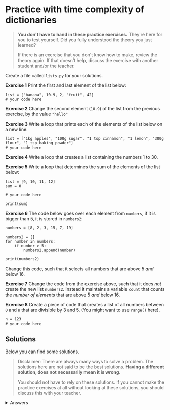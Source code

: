 # Practice with time complexity of dictionaries
> **You don't have to hand in these practice exercises.** They're here for you to test yourself. Did you fully understood the theory you just learned?
>
> If there is an exercise that you don't know how to make, review the theory again. If that doesn't help, discuss the exercise with another student and/or the teacher.

Create a file called `lists.py` for your solutions.


**Exercise 1**
Print the first and last element of the list below:

    list = ["banana", 10.9, 2, "fruit", 42]
    # your code here

**Exercise 2**
Change the second element (`10.9`) of the list from the previous exercise, by the value `"hello"`

**Exercise 3**
Write a loop that prints each of the elements of the list below on a new line:

    list = ["1kg apples", "100g sugar", "1 tsp cinnamon", "1 lemon", "300g flour", "1 tsp baking powder"]
    # your code here

**Exercise 4**
Write a loop that creates a list containing the numbers 1 to 30.

**Exercise 5**
Write a loop that determines the sum of the elements of the list below:

    list = [9, 10, 11, 12]
    sum = 0

    # your code here

    print(sum)

**Exercise 6**
The code below goes over each element from `numbers`, if it is bigger than 5, it is stored in `numbers2`:

    numbers = [8, 2, 3, 15, 7, 19]

    numbers2 = []
    for number in numbers:
        if number > 5:
            numbers2.append(number)

    print(numbers2)

Change this code, such that it selects all numbers that are above 5 *and* below 16.


**Exercise 7**
Change the code from the exercise above, such that it does *not* create the new list `numbers2`.
Instead it maintains a variable `count` that counts the *number of elements* that are above 5 *and* below 16.

**Exercise 8**
Create a piece of code that creates a list of all numbers between `0` and `n` that are divisible by 3 and 5. (You might want to use `range()` here).

    n = 123
    # your code here


## Solutions
Below you can find some solutions.

> Disclaimer: There are always many ways to solve a problem. The solutions here are not said to be the best solutions.
**Having a different solution, does not necessarily mean it is wrong**.
>
> You should not have to rely on these solutions. If you cannot make the practice exercises at all without looking at these solutions, you should discuss this with your teacher.

<details markdown="1"><summary  markdown="span">Answers</summary>

**Exercise 1**

    list = ["banana", 10.9, 2, "fruit", 42]
    print(list[0])
    print(list[4]) # or print(list[-1])
    # your code here

**Exercise 2**

    list[1] = "hello"
    print(list)

**Exercise 3**

    list = ["1kg apples", "100g sugar", "1 tsp cinnamon", "1 lemon", "300g flour", "1 tsp baking powder"]
    for e in list:
        print(e)

**Exercise 4**

    l = []
    for i in range(1, 31):
        l.append(i)
    print(l)

**Exercise 5**

    list = [9, 10, 11, 12]
    sum = 0

    for e in list:
        sum += e

    print(sum)

**Exercise 6**

    numbers = [8, 2, 3, 15, 7, 19]

    numbers2 = []
    for number in numbers:
        if number > 5 and number < 16:
            numbers2.append(number)

    print(numbers2)

**Exercise 7**

    numbers = [8, 2, 3, 15, 7, 19]

    count = 0
    for number in numbers:
        if number > 5 and number < 16:
            count += 1

    print(count)

**Exercise 8**

    n = 123
    list = []
    for i in range(n):
        if i % 3 == 0 and i % 5 == 0:
            list.append(i)
    print(list)


</details>
